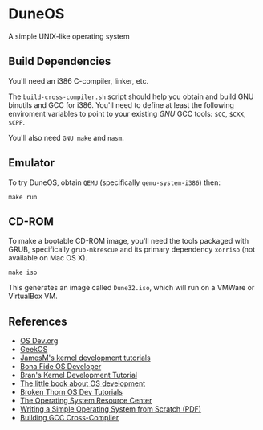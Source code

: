 DuneOS
======

A simple UNIX-like operating system

Build Dependencies
------------------
You'll need an i386 C-compiler, linker, etc.

The `build-cross-compiler.sh` script should help you obtain and build GNU binutils and GCC for i386.
You'll need to define at least the following enviroment variables to point to your existing *GNU* GCC tools: `$CC`, `$CXX`, `$CPP`.

You'll also need `GNU make` and `nasm`.

Emulator
--------
To try DuneOS, obtain `QEMU` (specifically `qemu-system-i386`) then:

    make run

CD-ROM
------
To make a bootable CD-ROM image, you'll need the tools packaged with GRUB, specifically
`grub-mkrescue` and its primary dependency `xorriso` (not available on Mac OS X).

    make iso

This generates an image called `Dune32.iso`, which will run on a VMWare or VirtualBox VM.

References
----------

- [OS Dev.org](http://wiki.osdev.org/Main_Page)
- [GeekOS](http://geekos.sourceforge.net/)
- [JamesM's kernel development tutorials](http://www.jamesmolloy.co.uk/tutorial_html/index.html)
- [Bona Fide OS Developer](http://www.osdever.net/tutorials/view/writing-a-simple-c-kernel)
- [Bran's Kernel Development Tutorial](http://www.osdever.net/bkerndev/Docs/title.htm)
- [The little book about OS development](http://littleosbook.github.io/)
- [Broken Thorn OS Dev Tutorials](http://www.brokenthorn.com/Resources/OSDevIndex.html)
- [The Operating System Resource Center](http://www.nondot.org/sabre/os/articles)
- [Writing a Simple Operating System from Scratch (PDF)](http://www.cs.bham.ac.uk/~exr/lectures/opsys/10_11/lectures/os-dev.pdf)
- [Building GCC Cross-Compiler](http://wiki.osdev.org/GCC_Cross-Compiler)
